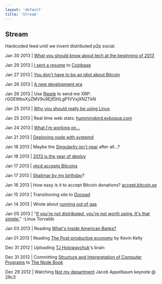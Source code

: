 ```yaml
--- 
layout: 'default'
title: 'Stream'
---
```


Stream
------

<p class="lead">Hardcoded feed until we invent distributed p2p social.</p>

Jan 30 2013 | [What you should know about tech at the beginning of 2013](/posts/tech2013)

Jan 29 2013 | [I sent a resume](/posts/coinbase) to [Coinbase](http://coinbase.com)

Jan 27 2013 | [You don't have to be an idiot about Bitcoin](/posts/idiot)

Jan 26 2013 | [A new development era](http://blog.ziade.org/2013/01/25/a-new-development-era-essay)

Jan 26 2013 | Use [Ripple](http://ripple.com) to send me XRP: rGGEWbsXyZMV9u9EjfDHLgP1VVxjXNZTkN

Jan 25 2013 | [Why you should really be using Linux](/posts/linux)

Jan 25 2013 | Real time web stats: [hummingbird.evbogue.com](http://hummingbird.evbogue.com)

Jan 24 2013 | [What I'm working on...](/posts/workingon)

Jan 21 2013 | [Deploying node with systemd](http://savanne.be/articles/deploying-node-js-with-systemd/)

Jan 18 2013 | Maybe the [Singularity isn't near](http://www.edge.org/response-detail/23784) after all...?

Jan 18 2013 | [2013 is the year of deploy](/posts/deploy)

Jan 17 2013 | <a href="https://xkcd.com/bitcoin/">xkcd accepts Bitcoins</a>

Jan 17 2013 | <a href="/posts/shalimar">Shalimar by my birthday</a>? 

Jan 16 2013 | How easy is it to accept Bitcoin donations? <a href="http://accept.bitcoin.se/">accept.bitcoin.se</a>

Jan 15 2013 | Transitioning site to <a href="https://github.com/bevry/docpad/">Docpad</a>

Jan 14 2013 | Wrote about <a href="/posts/outofgas">running out of gas</a>

Jan 05 2013 | "<a href="http://youtu.be/4XpnKHJAok8?t=10m57s">If you're not distributed, you're not worth using. It's that simple.</a>" -Linus Torvalds 

Jan 03 2013 | Reading <a href="http://www.theatlantic.com/magazine/archive/2013/01/whats-inside-americas-banks/309196/">What's Inside American Banks?</a>

Jan 01 2013 | Reading <a href="http://www.kk.org/thetechnium/archives/2013/01/the_post-produc.php">The Post-productive economy</a> by Kevin Kelly

Dec 31 2012 | Uploading <a href="https://github.com/visionmedia">TJ Holowaychuk</a>'s brain

Dec 31 2012 | Committing <a href="http://mitpress.mit.edu/sicp/full-text/book/book-Z-H-4.html#%_toc_start">Structure and Interpretation of Computer Programs</a> to <a href="https://github.com/evbogue/thenodebook">The Node Book</a>

Dec 29 2012 | Watching <a href="https://www.youtube.com/watch?v=QNsePZj_Yks">Not my department</a> Jacob Appelbaum keynote @ 29c3 
